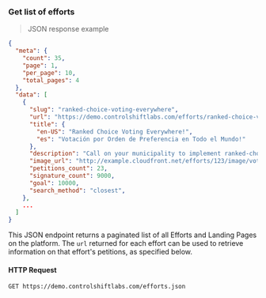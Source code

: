 ### Get list of efforts

> JSON response example

```json
{
  "meta": {
    "count": 35,
    "page": 1,
    "per_page": 10,
    "total_pages": 4
  },
  "data": [
    {
      "slug": "ranked-choice-voting-everywhere",
      "url": "https://demo.controlshiftlabs.com/efforts/ranked-choice-voting-everywhere.json",
      "title": {
        "en-US": "Ranked Choice Voting Everywhere!",
        "es": "Votación por Orden de Preferencia en Todo el Mundo!"
      },
      "description": "Call on your municipality to implement ranked-choice voting.",
      "image_url": "http://example.cloudfront.net/efforts/123/image/voting_maching.png",
      "petitions_count": 23,
      "signature_count": 9000,
      "goal": 10000,
      "search_method": "closest",
    },
    ...
  ]
}
```

This JSON endpoint returns a paginated list of all Efforts and Landing Pages on the platform. The `url` returned for each effort can be used to retrieve information on that effort's petitions, as specified below.

#### HTTP Request

`GET https://demo.controlshiftlabs.com/efforts.json`

<div></div>
